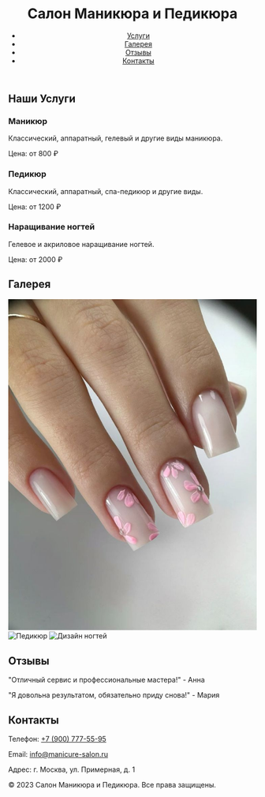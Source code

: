 <html lang="ru">
<head>
    <meta charset="UTF-8">
    <meta name="viewport" content="width=device-width, initial-scale=1.0">
    <title>Салон Маникюра и Педикюра</title>
    <link rel="stylesheet" href="styles.css">
    <link rel="stylesheet" href="https://cdnjs.cloudflare.com/ajax/libs/font-awesome/5.15.4/css/all.min.css">
</head>
<body>
    <header>
        <h1>Салон Маникюра и Педикюра</h1>
        <nav>
            <ul>
                <li><a href="#services">Услуги</a></li>
                <li><a href="#gallery">Галерея</a></li>
                <li><a href="#testimonials">Отзывы</a></li>
                <li><a href="#contact">Контакты</a></li>
            </ul>
        </nav>
    </header>
    <main>
        <section id="services">
            <h2>Наши Услуги</h2>
            <div class="service">
                <h3>Маникюр</h3>
                <p>Классический, аппаратный, гелевый и другие виды маникюра.</p>
                <p>Цена: от 800 ₽</p>
            </div>
            <div class="service">
                <h3>Педикюр</h3>
                <p>Классический, аппаратный, спа-педикюр и другие виды.</p>
                <p>Цена: от 1200 ₽</p>
            </div>
            <div class="service">
                <h3>Наращивание ногтей</h3>
                <p>Гелевое и акриловое наращивание ногтей.</p>
                <p>Цена: от 2000 ₽</p>
            </div>
        </section>
        <section id="gallery">
            <h2>Галерея</h2>
            <div class="gallery-images">
                <img src="маникюр.jpg" alt="Маникюр">
                <img src="nails2.jpg" alt="Педикюр">
                <img src="nails3.jpg" alt="Дизайн ногтей">
                <!-- Добавьте больше изображений здесь -->
            </div>
        </section>
        <section id="testimonials">
            <h2>Отзывы</h2>
            <div class="testimonial">
                <p>"Отличный сервис и профессиональные мастера!" - Анна</p>
            </div>
            <div class="testimonial">
                <p>"Я довольна результатом, обязательно приду снова!" - Мария</p>
            </div>
            <!-- Добавьте больше отзывов здесь -->
        </section>
        <section id="contact">
            <h2>Контакты</h2>
            <p>Телефон: <a href="tel:+79000000000">+7 (900) 777-55-95</a></p>
            <p>Email: <a href="mailto:info@manicure-salon.ru">info@manicure-salon.ru</a></p>
            <p>Адрес: г. Москва, ул. Примерная, д. 1</p>
        </section>
    </main>
    <footer>
        <p>© 2023 Салон Маникюра и Педикюра. Все права защищены.</p>
        <div class="socials">
            <a href="#"><i class="fab fa-facebook-f"></i></a>
            <a href="#"><i class="fab fa-instagram"></i></a>
            <a href="#"><i class="fab fa-vk"></i></a>
        </div>
    </footer>
    <script src="script.js"></script>
</body>
</html>
